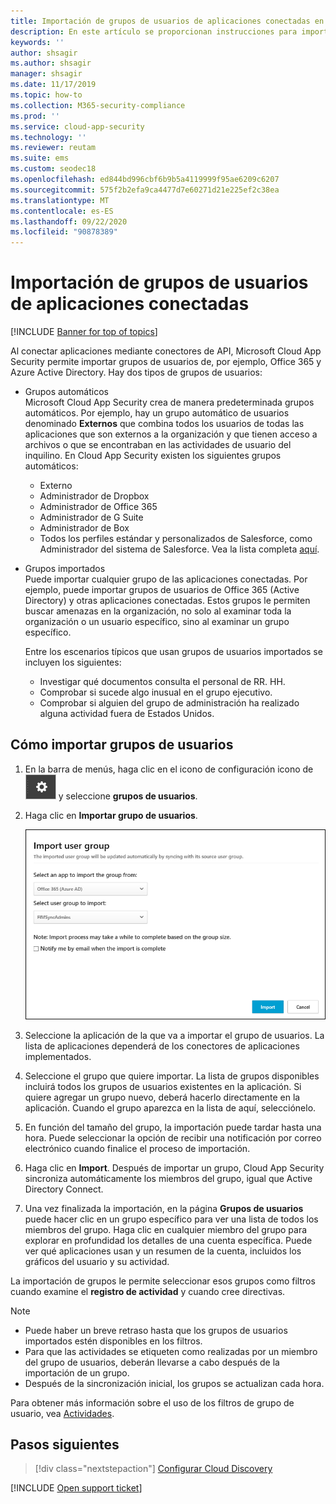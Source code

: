```yaml
---
title: Importación de grupos de usuarios de aplicaciones conectadas en Cloud App Security
description: En este artículo se proporcionan instrucciones para importar grupos de usuarios de aplicaciones conectadas en Cloud App Security.
keywords: ''
author: shsagir
ms.author: shsagir
manager: shsagir
ms.date: 11/17/2019
ms.topic: how-to
ms.collection: M365-security-compliance
ms.prod: ''
ms.service: cloud-app-security
ms.technology: ''
ms.reviewer: reutam
ms.suite: ems
ms.custom: seodec18
ms.openlocfilehash: ed844bd996cbf6b9b5a4119999f95ae6209c6207
ms.sourcegitcommit: 575f2b2efa9ca4477d7e60271d21e225ef2c38ea
ms.translationtype: MT
ms.contentlocale: es-ES
ms.lasthandoff: 09/22/2020
ms.locfileid: "90878389"
---
```

# <a name="importing-user-groups-from-connected-apps"></a>Importación de grupos de usuarios de aplicaciones conectadas

[!INCLUDE [Banner for top of topics](includes/banner.md)]

Al conectar aplicaciones mediante conectores de API, Microsoft Cloud App Security permite importar grupos de usuarios de, por ejemplo, Office 365 y Azure Active Directory. Hay dos tipos de grupos de usuarios:

- Grupos automáticos  
Microsoft Cloud App Security crea de manera predeterminada grupos automáticos. Por ejemplo, hay un grupo automático de usuarios denominado **Externos** que combina todos los usuarios de todas las aplicaciones que son externos a la organización y que tienen acceso a archivos o que se encontraban en las actividades de usuario del inquilino. En Cloud App Security existen los siguientes grupos automáticos:

  - Externo
  - Administrador de Dropbox
  - Administrador de Office 365
  - Administrador de G Suite
  - Administrador de Box
  - Todos los perfiles estándar y personalizados de Salesforce, como Administrador del sistema de Salesforce. Vea la lista completa [aquí](https://help.salesforce.com/articleView?id=standard_profiles.htm&language=en&type=0).

- Grupos importados  
Puede importar cualquier grupo de las aplicaciones conectadas. Por ejemplo, puede importar grupos de usuarios de Office 365 (Active Directory) y otras aplicaciones conectadas. Estos grupos le permiten buscar amenazas en la organización, no solo al examinar toda la organización o un usuario específico, sino al examinar un grupo específico.

  Entre los escenarios típicos que usan grupos de usuarios importados se incluyen los siguientes:

  - Investigar qué documentos consulta el personal de RR. HH.
  - Comprobar si sucede algo inusual en el grupo ejecutivo.
  - Comprobar si alguien del grupo de administración ha realizado alguna actividad fuera de Estados Unidos.

## <a name="how-to-import-user-groups"></a>Cómo importar grupos de usuarios

1. En la barra de menús, haga clic en el icono de configuración icono de ![configuración](media/settings-icon.png "icono de configuración") y seleccione **grupos de usuarios**.
1. Haga clic en **Importar grupo de usuarios**.

    ![Importar grupos de usuarios](media/user-groups-add.png)

1. Seleccione la aplicación de la que va a importar el grupo de usuarios. La lista de aplicaciones dependerá de los conectores de aplicaciones implementados.
1. Seleccione el grupo que quiere importar. La lista de grupos disponibles incluirá todos los grupos de usuarios existentes en la aplicación. Si quiere agregar un grupo nuevo, deberá hacerlo directamente en la aplicación. Cuando el grupo aparezca en la lista de aquí, selecciónelo.
1. En función del tamaño del grupo, la importación puede tardar hasta una hora. Puede seleccionar la opción de recibir una notificación por correo electrónico cuando finalice el proceso de importación.
1. Haga clic en **Import**. Después de importar un grupo, Cloud App Security sincroniza automáticamente los miembros del grupo, igual que Active Directory Connect.
1. Una vez finalizada la importación, en la página **Grupos de usuarios** puede hacer clic en un grupo específico para ver una lista de todos los miembros del grupo. Haga clic en cualquier miembro del grupo para explorar en profundidad los detalles de una cuenta específica. Puede ver qué aplicaciones usan y un resumen de la cuenta, incluidos los gráficos del usuario y su actividad.

La importación de grupos le permite seleccionar esos grupos como filtros cuando examine el **registro de actividad** y cuando cree directivas.

> [!NOTE]
>
> - Puede haber un breve retraso hasta que los grupos de usuarios importados estén disponibles en los filtros.
> - Para que las actividades se etiqueten como realizadas por un miembro del grupo de usuarios, deberán llevarse a cabo después de la importación de un grupo.
> - Después de la sincronización inicial, los grupos se actualizan cada hora.

Para obtener más información sobre el uso de los filtros de grupo de usuario, vea [Actividades](activity-filters.md).

## <a name="next-steps"></a>Pasos siguientes

> [!div class="nextstepaction"]
> [Configurar Cloud Discovery](set-up-cloud-discovery.md)

[!INCLUDE [Open support ticket](includes/support.md)]
